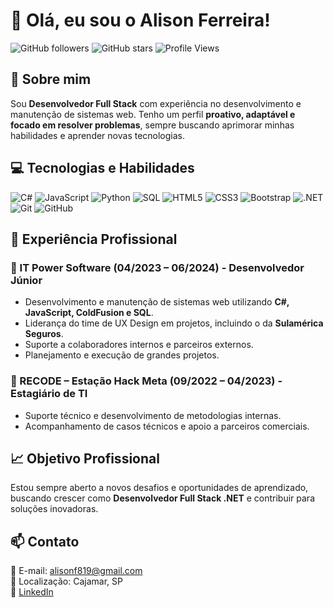 # 👋 Olá, eu sou o Alison Ferreira!

![GitHub followers](https://img.shields.io/github/followers/seu-usuario?style=social)
![GitHub stars](https://img.shields.io/github/stars/seu-usuario?style=social)
![Profile Views](https://komarev.com/ghpvc/?username=seu-usuario&color=blue)

## 🚀 Sobre mim
Sou **Desenvolvedor Full Stack** com experiência no desenvolvimento e manutenção de sistemas web. Tenho um perfil **proativo, adaptável e focado em resolver problemas**, sempre buscando aprimorar minhas habilidades e aprender novas tecnologias.

## 💻 Tecnologias e Habilidades
![C#](https://img.shields.io/badge/C%23-239120?style=for-the-badge&logo=c-sharp&logoColor=white)
![JavaScript](https://img.shields.io/badge/JavaScript-F7DF1E?style=for-the-badge&logo=javascript&logoColor=black)
![Python](https://img.shields.io/badge/Python-3776AB?style=for-the-badge&logo=python&logoColor=white)
![SQL](https://img.shields.io/badge/SQL-4479A1?style=for-the-badge&logo=postgresql&logoColor=white)
![HTML5](https://img.shields.io/badge/HTML5-E34F26?style=for-the-badge&logo=html5&logoColor=white)
![CSS3](https://img.shields.io/badge/CSS3-1572B6?style=for-the-badge&logo=css3&logoColor=white)
![Bootstrap](https://img.shields.io/badge/Bootstrap-7952B3?style=for-the-badge&logo=bootstrap&logoColor=white)
![.NET](https://img.shields.io/badge/.NET-512BD4?style=for-the-badge&logo=dotnet&logoColor=white)
![Git](https://img.shields.io/badge/Git-F05032?style=for-the-badge&logo=git&logoColor=white)
![GitHub](https://img.shields.io/badge/GitHub-181717?style=for-the-badge&logo=github&logoColor=white)

## 💼 Experiência Profissional
### 🏢 IT Power Software (04/2023 – 06/2024) - Desenvolvedor Júnior
- Desenvolvimento e manutenção de sistemas web utilizando **C#, JavaScript, ColdFusion e SQL**.
- Liderança do time de UX Design em projetos, incluindo o da **Sulamérica Seguros**.
- Suporte a colaboradores internos e parceiros externos.
- Planejamento e execução de grandes projetos.

### 🏢 RECODE – Estação Hack Meta (09/2022 – 04/2023) - Estagiário de TI
- Suporte técnico e desenvolvimento de metodologias internas.
- Acompanhamento de casos técnicos e apoio a parceiros comerciais.

## 📈 Objetivo Profissional
Estou sempre aberto a novos desafios e oportunidades de aprendizado, buscando crescer como **Desenvolvedor Full Stack .NET** e contribuir para soluções inovadoras.

## 📫 Contato
📧 E-mail: alisonf819@gmail.com  
📍 Localização: Cajamar, SP  
🔗 [LinkedIn](https://www.linkedin.com/in/seu-perfil)  

